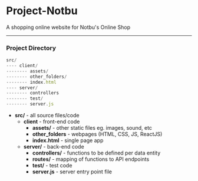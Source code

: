 # Project-Notbu
A shopping online website for Notbu's Online Shop

***
### Project Directory
```javascript
src/
---- client/
-------- assets/
-------- other_folders/
-------- index.html
---- server/
-------- controllers
-------- test/
-------- server.js
```
* **src/** - all source files/code
    * **client** - front-end code
        * **assets/** - other static files eg. images, sound, etc
        * **other_folders** - webpages (HTML, CSS, JS, ReactJS)
        * **index.html** - single page app
    * **server/** - back-end code
        * **controllers/** - functions to be defined per data entity
        * **routes/** - mapping of functions to API endpoints
        * **test/** - test code
        * **server.js** - server entry point file
